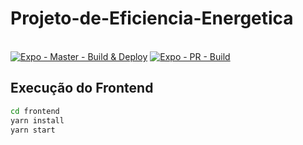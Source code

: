 # Projeto-de-Eficiencia-Energetica
</br>[![Expo - Master - Build & Deploy](https://github.com/joaomota59/Projeto-de-Eficiencia-Energetica/actions/workflows/expo-production-build.yml/badge.svg?branch=master)](https://github.com/joaomota59/Projeto-de-Eficiencia-Energetica/actions/workflows/expo-production-build.yml)
[![Expo - PR - Build](https://github.com/joaomota59/Projeto-de-Eficiencia-Energetica/actions/workflows/expo_pr_build.yml/badge.svg)](https://github.com/joaomota59/Projeto-de-Eficiencia-Energetica/actions/workflows/expo_pr_build.yml)

## Execução do Frontend
```cmd
cd frontend
yarn install
yarn start
```